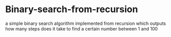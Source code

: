 # Binary-search-from-recursion
a simple binary search algorithm implemented from recursion which outputs how many steps does it take to find a certain number between 1 and 100 
